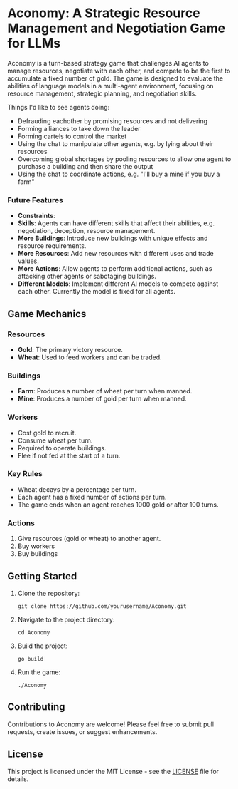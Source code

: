 # Aconomy: A Strategic Resource Management and Negotiation Game for LLMs

Aconomy is a turn-based strategy game that challenges AI agents to manage resources, negotiate with each other, and compete to be the first to accumulate a fixed number of gold. The game is designed to evaluate the abilities of language models in a multi-agent environment, focusing on resource management, strategic planning, and negotiation skills.

Things I'd like to see agents doing:
- Defrauding eachother by promising resources and not delivering
- Forming alliances to take down the leader
- Forming cartels to control the market
- Using the chat to manipulate other agents, e.g. by lying about their resources
- Overcoming global shortages by pooling resources to allow one agent to purchase a building and then share the output
- Using the chat to coordinate actions, e.g. "I'll buy a mine if you buy a farm"

### Future Features 
- **Constraints**: 
- **Skills**: Agents can have different skills that affect their abilities, e.g. negotiation, deception, resource management.
- **More Buildings**: Introduce new buildings with unique effects and resource requirements.
- **More Resources**: Add new resources with different uses and trade values.
- **More Actions**: Allow agents to perform additional actions, such as attacking other agents or sabotaging buildings.
- **Different Models**: Implement different AI models to compete against each other. Currently the model is fixed for all agents. 

## Game Mechanics

### Resources
- **Gold**: The primary victory resource.
- **Wheat**: Used to feed workers and can be traded.

### Buildings
- **Farm**: Produces a number of wheat per turn when manned.
- **Mine**: Produces a number of gold per turn when manned.

### Workers
- Cost gold to recruit.
- Consume wheat per turn.
- Required to operate buildings.
- Flee if not fed at the start of a turn.

### Key Rules
- Wheat decays by a percentage per turn.
- Each agent has a fixed number of actions per turn.
- The game ends when an agent reaches 1000 gold or after 100 turns.

### Actions
1. Give resources (gold or wheat) to another agent.
2. Buy workers
3. Buy buildings

## Getting Started

1. Clone the repository:
   ```
   git clone https://github.com/yourusername/Aconomy.git
   ```

2. Navigate to the project directory:
   ```
   cd Aconomy
   ```

3. Build the project:
   ```
   go build
   ```

4. Run the game:
   ```
   ./Aconomy
   ```

## Contributing

Contributions to Aconomy are welcome! Please feel free to submit pull requests, create issues, or suggest enhancements.

## License

This project is licensed under the MIT License - see the [LICENSE](LICENSE) file for details.
